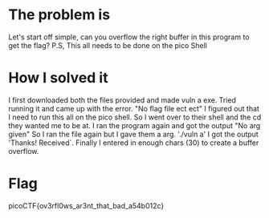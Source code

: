 # The problem is
Let's start off simple, can you overflow the right buffer in this program to get the flag?
P.S, This all needs to be done on the pico Shell

# How I solved it
I first downloaded both the files provided and made vuln a exe. Tried running it and came up with the error. "No flag file ect ect"
I figured out that I need to run this all on the pico shell. So I went over to their shell and the cd they wanted me to be at.
I ran the program again and got the output "No arg given" So I ran the file again but I gave them a arg. './vuln a' I got the
output 'Thanks! Received`. Finally I entered in enough chars (30) to create a buffer overflow. 

# Flag
picoCTF{ov3rfl0ws_ar3nt_that_bad_a54b012c}
